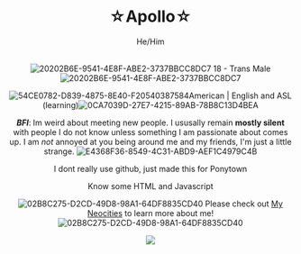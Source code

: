 <div align="center">
<h1> ☆Apollo☆ </h1>
  He/Him
<br/><br/>
  
  ![20202B6E-9541-4E8F-ABE2-3737BBCC8DC7](https://github.com/user-attachments/assets/732768c8-5719-48db-a66b-9c0b1db8c94d)  18 - Trans Male  ![20202B6E-9541-4E8F-ABE2-3737BBCC8DC7](https://github.com/user-attachments/assets/732768c8-5719-48db-a66b-9c0b1db8c94d)
  
  ![54CE0782-D839-4875-8E40-F20540387584](https://github.com/user-attachments/assets/99e2597c-2a1c-4bb2-a063-5bd8908297b1)American | English and ASL (learning)![0CA7039D-27E7-4215-89AB-78B8C13D4BEA](https://github.com/user-attachments/assets/677abcfb-0d47-4045-b2f7-b1a511740b26)


  ***BFI***: Im weird about meeting new people. I ususally remain **mostly silent** with people I do not know unless something I am passionate about comes up. I am *not* annoyed at you being around me and my friends, I'm just a little strange. ![E4368F36-8549-4C31-ABD9-AEF1C4979C4B](https://github.com/user-attachments/assets/7f5982ee-d1e1-4ff6-8f85-172efecf7acc)

  
  I dont really use github, just made this for Ponytown
  
  Know some HTML and Javascript 
  
![02B8C275-D2CD-49D8-98A1-64DF8835CD40](https://github.com/user-attachments/assets/c2dadaa6-0f02-45f2-8952-56384759ff8d)  Please check out <a href="https://ace-attorney.neocities.org/">My Neocities</a> to learn more about me!![02B8C275-D2CD-49D8-98A1-64DF8835CD40](https://github.com/user-attachments/assets/c2dadaa6-0f02-45f2-8952-56384759ff8d)

[<img src="https://github.com/user-attachments/assets/121654d4-a0f0-4a3f-92b8-58472af94645">](https://github.com/PrussiaHetalia)

